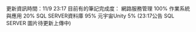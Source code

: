 更新資訊時間：11/9 23:17
目前有的筆記完成度：
網路服務管理 100%
作業系統與應用 20%
SQL SERVER資料庫 95%
元宇宙Unity 5%
(23:17公告 SQL SERVER 圖片待更新上傳中)

